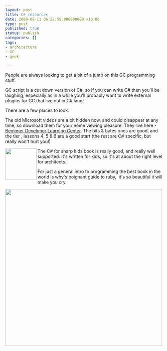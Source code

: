 ```yaml
---
layout: post
title: C# resources
date: 2008-08-11 06:22:58.000000000 +10:00
type: post
published: true
status: publish
categories: []
tags:
- architecture
- GC
- geek

---
```

<p>People are always looking to get a bit of a jump on this GC programming stuff.</p>
<p>GC script is a cut down version of C#, so if you can write C# then you'll be laughing, especially as in a while you'll probably want to  write external plugins for GC that live out in C# land!</p>
<p>There are a few places to look.</p>
<p>The old Microsoft videos are  a bit hidden now, and could disappear at any time, so download them for your home viewing pleasure. They live here - <a href="http://msdn.microsoft.com/en-au/beginner/bb308760.aspx" target="_blank">Beginner Developer Learning Center</a>. The bits &amp; bytes ones are good, and the tier , lessons 4, 5 &amp; 6 are a good start (the rest are C# specific, but really won't hurt you!)</p>
<p><img src="{{ site.baseurl }}/assets/bb308898.CsharpForKids(en-us).png" align="left" width="100" />The C# for sharp kids book is really good, and really well supported. It's written for kids, so it's at about the right level for architects.</p>
<p>For just a general intro to programming the best book in the world is why's poignant guide to ruby,  it's so beautiful it will make you cry.</p>
<p><img src="{{ site.baseurl }}/assets/about.the.poignant.guide-3.gif" width="500" /></p>
